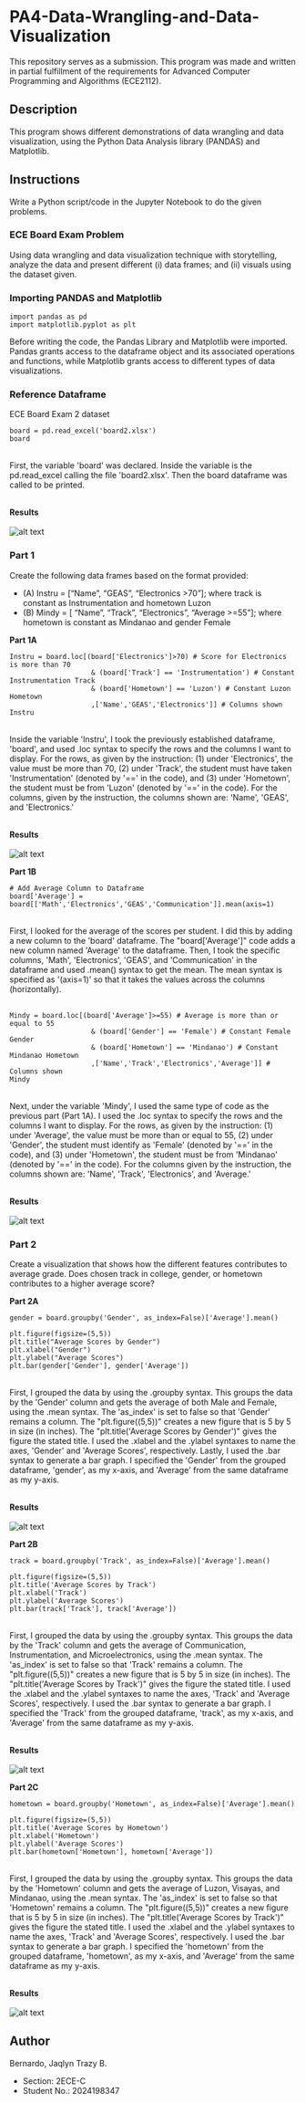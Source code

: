 # PA4-Data-Wrangling-and-Data-Visualization
This repository serves as a submission. This program was made and written in partial fulfillment of the requirements for Advanced Computer Programming and Algorithms (ECE2112).

## Description
This program shows different demonstrations of data wrangling and data visualization, using the Python Data Analysis library (PANDAS) and Matplotlib.

## Instructions
Write a Python script/code in the Jupyter Notebook to do the given problems.

### ECE Board Exam Problem
Using data wrangling and data visualization technique with storytelling, analyze the data and present different (i) data frames; and (ii) visuals using the dataset given.

### Importing PANDAS and Matplotlib
```
import pandas as pd
import matplotlib.pyplot as plt
```
Before writing the code, the Pandas Library and Matplotlib were imported. Pandas grants access to the dataframe object and its associated operations and functions, while Matplotlib grants access to different types of data visualizations.

### Reference Dataframe
ECE Board Exam 2 dataset
```
board = pd.read_excel('board2.xlsx')
board
```
<br>
First, the variable 'board' was declared. Inside the variable is the pd.read_excel calling the file 'board2.xlsx'. Then the board dataframe was called to be printed.
<br><br>

**Results**
<br><br>
![alt text][RefDF]

[RefDF]: Results/RefDF.png

### Part 1
Create the following data frames based on the format provided:
* (A) Instru = [“Name”, “GEAS”, “Electronics >70”]; where track is constant as Instrumentation and hometown Luzon
* (B) Mindy = [ “Name”, “Track”, “Electronics”, “Average >=55”]; where hometown is constant as Mindanao and gender Female

**Part 1A**
```
Instru = board.loc[(board['Electronics']>70) # Score for Electronics is more than 70
                    & (board['Track'] == 'Instrumentation') # Constant Instrumentation Track
                    & (board['Hometown'] == 'Luzon') # Constant Luzon Hometown
                    ,['Name','GEAS','Electronics']] # Columns shown
Instru
```
<br>
Inside the variable 'Instru', I took the previously established dataframe, 'board', and used .loc syntax to specify the rows and the columns I want to display. For the rows, as given by the instruction: (1) under 'Electronics', the value must be more than 70, (2) under 'Track', the student must have taken 'Instrumentation' (denoted by '==' in the code), and (3) under 'Hometown', the student must be from 'Luzon' (denoted by '==' in the code). For the columns, given by the instruction, the columns shown are: 'Name', 'GEAS', and 'Electronics.'
<br><br>

**Results**
<br><br>
![alt text][No1A]

[No1A]: Results/No1A.png

**Part 1B**
```
# Add Average Column to Dataframe
board['Average'] = board[['Math','Electronics','GEAS','Communication']].mean(axis=1)
```
<br>
First, I looked for the average of the scores per student. I did this by adding a new column to the 'board' dataframe. The "board['Average']" code adds a new column named 'Average' to the dataframe. Then, I took the specific columns, 'Math', 'Electronics', 'GEAS', and 'Communication' in the dataframe and used .mean() syntax to get the mean. The mean syntax is specified as '(axis=1)' so that it takes the values across the columns (horizontally). 
<br><br>

```
Mindy = board.loc[(board['Average']>=55) # Average is more than or equal to 55
                    & (board['Gender'] == 'Female') # Constant Female Gender
                    & (board['Hometown'] == 'Mindanao') # Constant Mindanao Hometown
                    ,['Name','Track','Electronics','Average']] # Columns shown
Mindy
```
<br>
Next, under the variable 'Mindy', I used the same type of code as the previous part (Part 1A). I used the .loc syntax to specify the rows and the columns I want to display. For the rows, as given by the instruction: (1) under 'Average', the value must be more than  or equal to 55, (2) under 'Gender', the student must identify as 'Female' (denoted by '==' in the code), and (3) under 'Hometown', the student must be from 'Mindanao' (denoted by '==' in the code). For the columns given by the instruction, the columns shown are: 'Name', 'Track', 'Electronics', and 'Average.' 
<br><br>

**Results**
<br><br>
![alt text][No1B]

[No1B]: Results/No1B.png

### Part 2
Create a visualization that shows how the different features contributes to average grade. Does chosen track in college, gender, or hometown contributes to a higher average score?

**Part 2A**
```
gender = board.groupby('Gender', as_index=False)['Average'].mean()

plt.figure(figsize=(5,5))
plt.title("Average Scores by Gender")
plt.xlabel("Gender")
plt.ylabel("Average Scores")
plt.bar(gender['Gender'], gender['Average'])
```
<br>
First, I grouped the data by using the .groupby syntax. This groups the data by the 'Gender' column and gets the average of both Male and Female, using the .mean syntax. The 'as_index' is set to false so that 'Gender' remains a column. The "plt.figure((5,5))" creates a new figure that is 5 by 5 in size (in inches). The "plt.title('Average Scores by Gender')" gives the figure the stated title. I used the .xlabel and the .ylabel syntaxes to name the axes, 'Gender' and 'Average Scores', respectively. Lastly, I used the .bar syntax to generate a bar graph. I specified the 'Gender' from the grouped dataframe, 'gender', as my x-axis, and 'Average' from the same dataframe as my y-axis. 
<br><br>

**Results**
<br><br>
![alt text][No2A]

[No2A]: Results/No2A.png

**Part 2B**
```
track = board.groupby('Track', as_index=False)['Average'].mean()

plt.figure(figsize=(5,5))
plt.title('Average Scores by Track')
plt.xlabel('Track')
plt.ylabel('Average Scores')
plt.bar(track['Track'], track['Average'])
```
<br>
First, I grouped the data by using the .groupby syntax. This groups the data by the 'Track' column and gets the average of Communication, Instrumentation, and Microelectronics, using the .mean syntax. The 'as_index' is set to false so that 'Track' remains a column. The "plt.figure((5,5))" creates a new figure that is 5 by 5 in size (in inches). The "plt.title('Average Scores by Track')" gives the figure the stated title. I used the .xlabel and the .ylabel syntaxes to name the axes, 'Track' and 'Average Scores', respectively. I used the .bar syntax to generate a bar graph. I specified the 'Track' from the grouped dataframe, 'track', as my x-axis, and 'Average' from the same dataframe as my y-axis. 
<br><br>

**Results**
<br><br>
![alt text][No2B]

[No2B]: Results/No2B.png

**Part 2C**
```
hometown = board.groupby('Hometown', as_index=False)['Average'].mean()

plt.figure(figsize=(5,5))
plt.title('Average Scores by Hometown')
plt.xlabel('Hometown')
plt.ylabel('Average Scores')
plt.bar(hometown['Hometown'], hometown['Average'])
```
<br>
First, I grouped the data by using the .groupby syntax. This groups the data by the 'Hometown' column and gets the average of Luzon, Visayas, and Mindanao, using the .mean syntax. The 'as_index' is set to false so that 'Hometown' remains a column. The "plt.figure((5,5))" creates a new figure that is 5 by 5 in size (in inches). The "plt.title('Average Scores by Track')" gives the figure the stated title. I used the .xlabel and the .ylabel syntaxes to name the axes, 'Track' and 'Average Scores', respectively. I used the .bar syntax to generate a bar graph. I specified the 'hometown' from the grouped dataframe, 'hometown', as my x-axis, and 'Average' from the same dataframe as my y-axis. 
<br><br>

**Results**
<br><br>
![alt text][No2C]

[No2C]: Results/No2C.png



## Author
Bernardo, Jaqlyn Trazy B.
* Section: 2ECE-C
* Student No.: 2024198347
